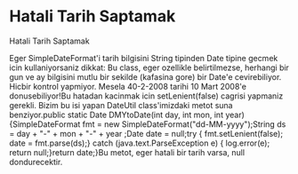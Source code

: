 # Hatali Tarih Saptamak


Hatali Tarih Saptamak



Eger SimpleDateFormat'i tarih bilgisini String tipinden Date tipine gecmek icin kullaniyorsaniz dikkat: Bu class, eger ozellikle belirtilmezse, herhangi bir gun ve ay bilgisini mutlu bir sekilde (kafasina gore) bir Date'e cevirebiliyor. Hicbir kontrol yapmiyor. Mesela 40-2-2008 tarihi 10 Mart 2008'e donusebiliyor!Bu hatadan kacinmak icin setLenient(false) cagrisi yapmaniz gerekli. Bizim bu isi yapan DateUtil class'imizdaki metot suna benziyor.public static Date DMYtoDate(int day, int mon, int year) {SimpleDateFormat fmt = new SimpleDateFormat("dd-MM-yyyy");String ds = day + "-" + mon + "-" + year ;Date date = null;try {  fmt.setLenient(false);  date = fmt.parse(ds);} catch (java.text.ParseException e) {  log.error(e);  return null;}return date;}Bu metot, eger hatali bir tarih varsa, null dondurecektir.




